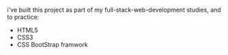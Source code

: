 i've built this project as part of my full-stack-web-development studies, and to practice:

- HTML5
- CSS3
- CSS BootStrap framwork
